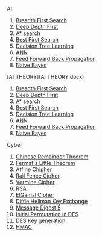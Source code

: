 AI
1. [Breadth First Search](https://raw.githubusercontent.com/killerMscBoi/killermscboi/main/bfs.py)
2. [Deep Depth First](https://raw.githubusercontent.com/killerMscBoi/killermscboi/main/dfs.py)
3. [A* search](https://raw.githubusercontent.com/killerMscBoi/killermscboi/main/A-star.py)
4. [Best First Search](https://raw.githubusercontent.com/killerMscBoi/killermscboi/main/best_first.py)
5. [Decision Tree Learning](https://raw.githubusercontent.com/killerMscBoi/killermscboi/main/decision_tree.py)
6. [ANN](https://raw.githubusercontent.com/killerMscBoi/killermscboi/main/ANN.py)
7. [Feed Forward Back Propagation](https://raw.githubusercontent.com/killerMscBoi/killermscboi/main/Feed_forward.py)
8. [Naive Bayes](https://raw.githubusercontent.com/killerMscBoi/killermscboi/main/Naive.py)

[AI THEORY](AI THEORY.docx)

1. [Breadth First Search]()
2. [Deep Depth First]()
3. [A* search]()
4. [Best First Search]()
5. [Decision Tree Learning]()
6. [ANN]()
7. [Feed Forward Back Propagation]()
8. [Naive Bayes]()





Cyber

1. [Chinese Remainder Theorem](https://raw.githubusercontent.com/killerMscBoi/killermscboi/main/ChineseRemainderTheorem.java)
2. [Fermat's Little Theorem](https://raw.githubusercontent.com/killerMscBoi/killermscboi/main/FermatsLittletheorem.java)
3. [Affine Chipher](https://raw.githubusercontent.com/killerMscBoi/killermscboi/main/AffineCipher.java)
4. [Rail Fence Cipher](https://raw.githubusercontent.com/killerMscBoi/killermscboi/main/RailFenceCipher.java)
5. [Vermine Cipher](https://raw.githubusercontent.com/killerMscBoi/killermscboi/main/VerminCipher.java)
6. [RSA](https://raw.githubusercontent.com/killerMscBoi/killermscboi/main/RSA.java)
7. [ElGamal Cipher](https://raw.githubusercontent.com/killerMscBoi/killermscboi/main/ElGamalCipher.java)
8. [Diffie Hellman Key Exchange](https://raw.githubusercontent.com/killerMscBoi/killermscboi/main/DiffieHellmanKeyExchange.java)
9. [Message Digest 5](https://raw.githubusercontent.com/killerMscBoi/killermscboi/main/MessageDigest5.java)
10. [Initial Permutation in DES](https://raw.githubusercontent.com/killerMscBoi/killermscboi/main/des_ip.java)
11. [DES Key generation](https://raw.githubusercontent.com/killerMscBoi/killermscboi/main/generatesymkeys.java)
12. [HMAC](https://raw.githubusercontent.com/killerMscBoi/killermscboi/main/HMACSignatures.java)
